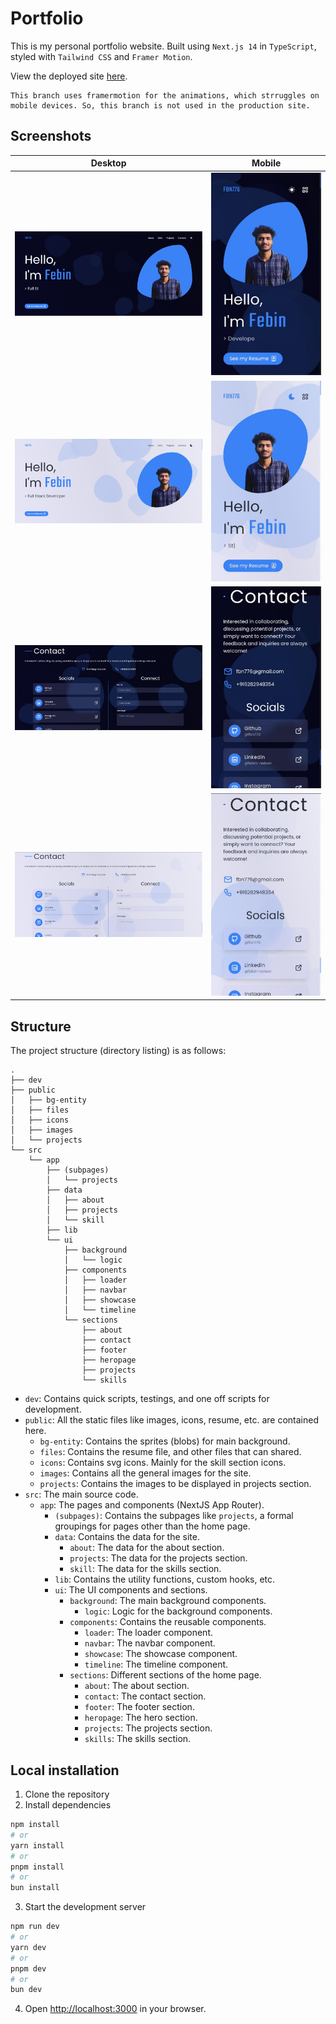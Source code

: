 # Portfolio

This is my personal portfolio website. Built using `Next.js 14` in `TypeScript`, styled with `Tailwind CSS` and `Framer Motion`.

View the deployed site [here](https://febinnelson.me).

	This branch uses framermotion for the animations, which strruggles on mobile devices. So, this branch is not used in the production site.

## Screenshots

| Desktop | Mobile |
|--|--|
| ![Home dark](/screenshots/desktop_home.png) |  ![Home dark](/screenshots/mobile_home.jpg) |
| ![Home light](/screenshots/desktop_home_light.png) | ![Home light](/screenshots/mobile_home_light.jpg) |
| ![Contact dark](/screenshots/desktop_contact.png) | ![Contact light](/screenshots/mobile_contact.jpg) |
| ![Contact light](/screenshots/desktop_contact_light.png) | ![Contact light](/screenshots/mobile_contact_light.jpg) |

## Structure

The project structure (directory listing) is as follows:
```
.
├── dev
├── public
│   ├── bg-entity
│   ├── files
│   ├── icons
│   ├── images
│   └── projects
└── src
    └── app
        ├── (subpages)
        │   └── projects
        ├── data
        │   ├── about
        │   ├── projects
        │   └── skill
        ├── lib
        └── ui
            ├── background
            │   └── logic
            ├── components
            │   ├── loader
            │   ├── navbar
            │   ├── showcase
            │   └── timeline
            └── sections
                ├── about
                ├── contact
                ├── footer
                ├── heropage
                ├── projects
                └── skills
```

- `dev`: Contains quick scripts, testings, and one off scripts for development.
- `public`: All the static files like images, icons, resume, etc. are contained here.
  - `bg-entity`: Contains the sprites (blobs) for main background.
  - `files`: Contains the resume file, and other files that can shared.
  - `icons`: Contains svg icons. Mainly for the skill section icons.
  - `images`: Contains all the general images for the site.
  - `projects`: Contains the images to be displayed in projects section.
- `src`: The main source code.
  - `app`: The pages and components (NextJS App Router).
	- `(subpages)`: Contains the subpages like `projects`, a formal groupings for pages other than the home page.
	- `data`: Contains the data for the site.
	  - `about`: The data for the about section.
	  - `projects`: The data for the projects section.
	  - `skill`: The data for the skills section.
	- `lib`: Contains the utility functions, custom hooks, etc.
	- `ui`: The UI components and sections.
	  - `background`: The main background components.
		- `logic`: Logic for the background components.
	  - `components`: Contains the reusable components.
		- `loader`: The loader component.
		- `navbar`: The navbar component.
		- `showcase`: The showcase component.
		- `timeline`: The timeline component.
	  - `sections`: Different sections of the home page.
		- `about`: The about section.
		- `contact`: The contact section.
		- `footer`: The footer section.
		- `heropage`: The hero section.
		- `projects`: The projects section.
		- `skills`: The skills section.

## Local installation

1. Clone the repository
2. Install dependencies

```bash
npm install
# or
yarn install
# or
pnpm install
# or
bun install
```

3. Start the development server

```bash
npm run dev
# or
yarn dev
# or
pnpm dev
# or
bun dev
```

4. Open [http://localhost:3000](http://localhost:3000) in your browser.
